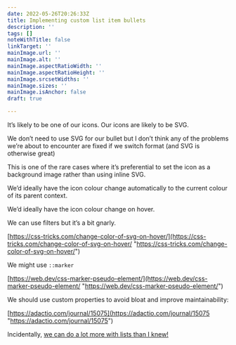 ```yaml
---
date: 2022-05-26T20:26:33Z
title: Implementing custom list item bullets
description: ''
tags: []
noteWithTitle: false
linkTarget: ''
mainImage.url: ''
mainImage.alt: ''
mainImage.aspectRatioWidth: ''
mainImage.aspectRatioHeight: ''
mainImage.srcsetWidths: ''
mainImage.sizes: ''
mainImage.isAnchor: false
draft: true

---
```


It’s likely to be one of our icons. Our icons are likely to be SVG.

We don’t need to use SVG for our bullet but I don’t think any of the problems we’re about to encounter are fixed if we switch format (and SVG is otherwise great)

This is one of the rare cases where it’s preferential to set the icon as a background image rather than using inline SVG.

We’d ideally have the icon colour change automatically to the current colour of its parent context.

We’d ideally have the icon colour change on hover. 

We can use filters but it’s a bit gnarly.

[https://css-tricks.com/change-color-of-svg-on-hover/](https://css-tricks.com/change-color-of-svg-on-hover/ "https://css-tricks.com/change-color-of-svg-on-hover/")

We might use `::marker`

[https://web.dev/css-marker-pseudo-element/](https://web.dev/css-marker-pseudo-element/ "https://web.dev/css-marker-pseudo-element/")

We should use custom properties to avoid bloat and improve maintainability:

[https://adactio.com/journal/15075](https://adactio.com/journal/15075 "https://adactio.com/journal/15075")

Incidentally, [we can do a lot more with lists than I knew!](https://css-tricks.com/list-style-recipes/)
